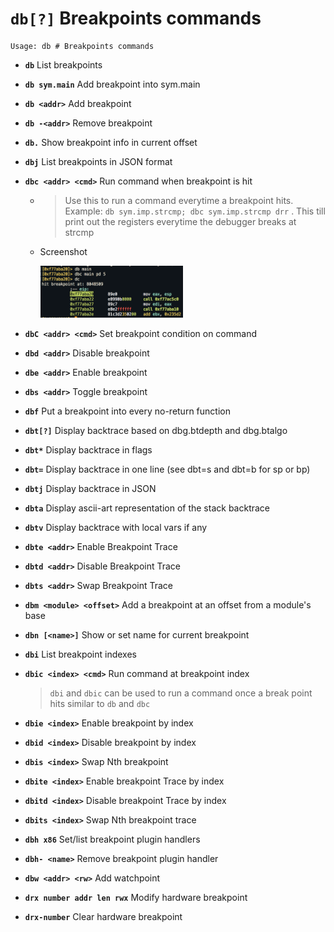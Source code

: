 <!-- TITLE: db -->

#  **`db[?]`** Breakpoints commands


```text
Usage: db # Breakpoints commands
```


- **`db`** List breakpoints
- **`db sym.main`** Add breakpoint into sym.main
- **`db <addr>`** Add breakpoint
- **`db -<addr>`** Remove breakpoint
- **`db.`** Show breakpoint info in current offset
- **`dbj`** List breakpoints in JSON format
- **`dbc <addr> <cmd>`** Run command when breakpoint is hit
  - > Use this to run a command everytime a breakpoint hits. Example: `db sym.imp.strcmp; dbc sym.imp.strcmp drr` . This till print out the registers everytime the debugger breaks at strcmp
  - Screenshot

    <img src="/uploads/small-d/dbc.png" width="50%">

- **`dbC <addr> <cmd>`** Set breakpoint condition on command
- **`dbd <addr>`** Disable breakpoint
- **`dbe <addr>`** Enable breakpoint
- **`dbs <addr>`** Toggle breakpoint
- **`dbf`** Put a breakpoint into every no-return function
- **`dbt[?]`** Display backtrace based on dbg.btdepth and dbg.btalgo
- **`dbt*`** Display backtrace in flags
- **`dbt=`** Display backtrace in one line (see dbt=s and dbt=b for sp or bp)
- **`dbtj`** Display backtrace in JSON
- **`dbta`** Display ascii-art representation of the stack backtrace
- **`dbtv`** Display backtrace with local vars if any
- **`dbte <addr>`** Enable Breakpoint Trace
- **`dbtd <addr>`** Disable Breakpoint Trace
- **`dbts <addr>`** Swap Breakpoint Trace
- **`dbm <module> <offset>`** Add a breakpoint at an offset from a module's base
- **`dbn [<name>]`** Show or set name for current breakpoint
- **`dbi`** List breakpoint indexes
- **`dbic <index> <cmd>`** Run command at breakpoint index
	> `dbi` and `dbic` can be used to run a command once a break point hits similar to `db` and `dbc`
- **`dbie <index>`** Enable breakpoint by index
- **`dbid <index>`** Disable breakpoint by index
- **`dbis <index>`** Swap Nth breakpoint
- **`dbite <index>`** Enable breakpoint Trace by index
- **`dbitd <index>`** Disable breakpoint Trace by index
- **`dbits <index>`** Swap Nth breakpoint trace
- **`dbh x86`** Set/list breakpoint plugin handlers
- **`dbh- <name>`** Remove breakpoint plugin handler
- **`dbw <addr> <rw>`** Add watchpoint
- **`drx number addr len rwx`** Modify hardware breakpoint
- **`drx-number`** Clear hardware breakpoint

<p hidden>db dbj dbc dbC dbd dbe dbs dbf dbt dbt* dbt=dbtj dbta dbtv dbte dbtd dbts dbm dbn dbi dbic dbie dbid dbis dbite dbitd dbits dbh dbh- dbw drx</p>